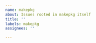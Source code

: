 ```yaml
---
name: makepkg
about: Issues rooted in makepkg itself
title: ''
labels: makepkg
assignees: ''

---
```



